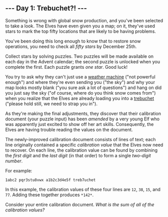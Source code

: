 ## --- Day 1: Trebuchet?! ---

Something is wrong with global snow production, and you've been selected to take
a look. The Elves have even given you a map; on it, they've used stars to mark
the top fifty locations that are likely to be having problems.

You've been doing this long enough to know that to restore snow operations, you
need to check all *fifty stars* by December 25th.

Collect stars by solving puzzles. Two puzzles will be made available on each day
in the Advent calendar; the second puzzle is unlocked when you complete the
first. Each puzzle grants *one star*. Good luck!

You try to ask why they can't just use a [weather machine][1] ("not powerful
enough") and where they're even sending you ("the sky") and why your map looks
mostly blank ("you sure ask a lot of questions") and hang on did you just say
the sky ("of course, where do you think snow comes from") when you realize that
the Elves are already loading you into a [trebuchet][2] ("please hold still, we
need to strap you in").

As they're making the final adjustments, they discover that their calibration
document (your puzzle input) has been *amended* by a very young Elf who was
apparently just excited to show off her art skills. Consequently, the Elves are
having trouble reading the values on the document.

The newly-improved calibration document consists of lines of text; each line
originally contained a specific *calibration value* that the Elves now need to
recover. On each line, the calibration value can be found by combining the
*first digit* and the *last digit* (in that order) to form a single *two-digit
number*.

For example:

`1abc2
pqr3stu8vwx
a1b2c3d4e5f
treb7uchet
`

In this example, the calibration values of these four lines are `12`, `38`,
`15`, and `77`. Adding these together produces `*142*`.

Consider your entire calibration document. *What is the sum of all of the
calibration values?*

[1]: /2015/day/1
[2]: https://en.wikipedia.org/wiki/Trebuchet

